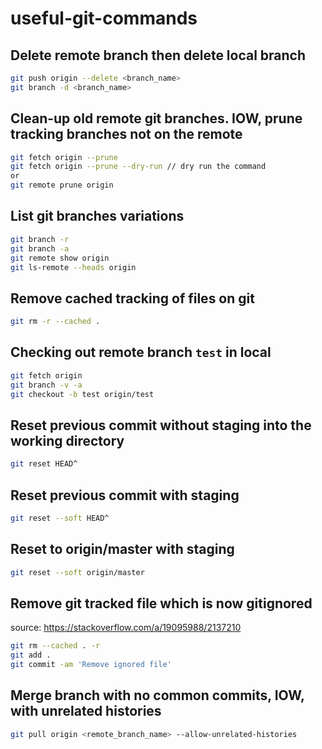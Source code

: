 # useful-git-commands

## Delete remote branch then delete local branch

```sh
git push origin --delete <branch_name>
git branch -d <branch_name>
```

## Clean-up old remote git branches. IOW, prune tracking branches not on the remote

```sh
git fetch origin --prune
git fetch origin --prune --dry-run // dry run the command
or
git remote prune origin
```

## List git branches variations

```sh
git branch -r
git branch -a
git remote show origin
git ls-remote --heads origin
```

## Remove cached tracking of files on git

```sh
git rm -r --cached .
```

## Checking out remote branch `test` in local

```sh
git fetch origin
git branch -v -a
git checkout -b test origin/test
```

## Reset previous commit without staging into the working directory

```sh
git reset HEAD^
```

## Reset previous commit with staging

```sh
git reset --soft HEAD^
```

## Reset to origin/master with staging

```sh
git reset --soft origin/master
```


## Remove git tracked file which is now gitignored

source: <https://stackoverflow.com/a/19095988/2137210>

```sh
git rm --cached . -r
git add .
git commit -am 'Remove ignored file'
```

## Merge branch with no common commits, IOW, with unrelated histories

```sh
git pull origin <remote_branch_name> --allow-unrelated-histories
```

